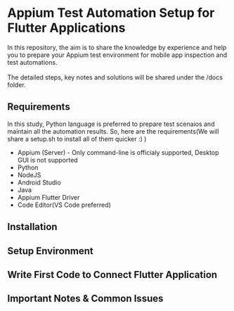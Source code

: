 # Appium Test Automation Setup for Flutter Applications
In this repository, the aim is to share the knowledge by experience and help you to prepare your Appium test environment for mobile app inspection and test automations.
<br><br>
The detailed steps, key notes and solutions will be shared under the /docs folder.

## Requirements
In this study, Python language is preferred to prepare test scenaios and maintain all the automation results. So, here are the requirements(We will share a setup.sh to install all of them quicker :) )
- Appium (Server) - Only command-line is officialy supported, Desktop GUI is not supported
- Python
- NodeJS
- Android Studio
- Java
- Appium Flutter Driver
- Code Editor(VS Code preferred)

## Installation


## Setup Environment


## Write First Code to Connect Flutter Application

## Important Notes & Common Issues
